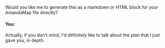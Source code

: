 Would you like me to generate this as a markdown or HTML block for your AmandaMap file directly?


#### You:
Actually, if you don't mind, I'd definitely like to talk about the plan that I just gave you, in depth.